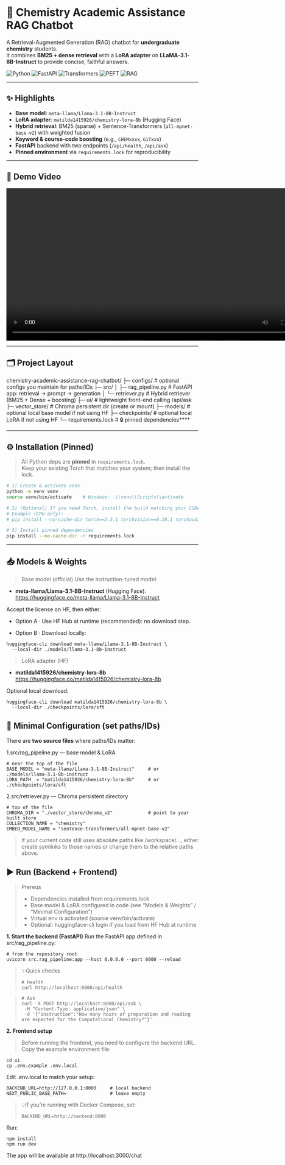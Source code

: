 # 🧪 Chemistry Academic Assistance RAG Chatbot

A Retrieval-Augmented Generation (RAG) chatbot for **undergraduate chemistry** students.  
It combines **BM25 + dense retrieval** with a **LoRA adapter** on **LLaMA-3.1-8B-Instruct** to provide concise, faithful answers.

![Python](https://img.shields.io/badge/Python-3.10%2B-blue)
![FastAPI](https://img.shields.io/badge/FastAPI-0.11x-teal)
![Transformers](https://img.shields.io/badge/Transformers-4.45.x-yellow)
![PEFT](https://img.shields.io/badge/PEFT-0.14.0-orange)
![RAG](https://img.shields.io/badge/RAG-BM25%20%2B%20Dense-purple)

---

## ✨ Highlights

- **Base model**: `meta-llama/Llama-3.1-8B-Instruct`
- **LoRA adapter**: `matilda1415926/chemistry-lora-8b` (Hugging Face)
- **Hybrid retrieval**: BM25 (sparse) + Sentence-Transformers (`all-mpnet-base-v2`) with weighted fusion
- **Keyword & course-code boosting** (e.g., `CHEMxxxx`, `G1Txxx`)
- **FastAPI** backend with two endpoints (`/api/health`, `/api/ask`)
- **Pinned environment** via `requirements.lock` for reproducibility

---

## 🎥 Demo Video



<p align="center">
  <video src="./ccb%20demo.mp4" controls width="800">
    Your browser does not support the video tag.
  </video>
</p>

---

## 🗂 Project Layout

chemistry-academic-assistance-rag-chatbot/
├─ configs/ # optional configs you maintain for paths/IDs
├─ src/
│ ├─ rag_pipeline.py # FastAPI app: retrieval → prompt → generation
│ └─ retriever.py # Hybrid retriever (BM25 + Dense + boosting)
├─ ui/ # lightweight front-end calling /api/ask
├─ vector_store/ # Chroma persistent dir (create or mount)
├─ models/ # optional local base model if not using HF
├─ checkpoints/ # optional local LoRA if not using HF
└─ requirements.lock # 🔒 pinned dependencies****


---

## ⚙️ Installation (Pinned)

> All Python deps are **pinned** in `requirements.lock`.  
> Keep your existing Torch that matches your system; then install the lock.

```bash
# 1) Create & activate venv
python -m venv venv
source venv/bin/activate    # Windows: .\\venv\\Scripts\\activate

# 2) (Optional) If you need Torch, install the build matching your CUDA/CPU
# Example (CPU only):
# pip install --no-cache-dir torch==2.3.1 torchvision==0.18.1 torchaudio==2.3.1

# 3) Install pinned dependencies
pip install --no-cache-dir -r requirements.lock
```

---

## 📥 Models & Weights

> Base model (official)
Use the instruction-tuned model:
- **meta-llama/Llama-3.1-8B-Instruct** (Hugging Face).
https://huggingface.co/meta-llama/Llama-3.1-8B-Instruct

Accept the license on HF, then either:
- Option A · Use HF Hub at runtime (recommended): no download step.

- Option B · Download locally:
```
huggingface-cli download meta-llama/Llama-3.1-8B-Instruct \
  --local-dir ./models/llama-3.1-8b-instruct
```

> LoRA adapter (HF)

- **matilda1415926/chemistry-lora-8b**
  https://huggingface.co/matilda1415926/chemistry-lora-8b

Optional local download:
```
huggingface-cli download matilda1415926/chemistry-lora-8b \
  --local-dir ./checkpoints/lora/sft
```


## 🔧 Minimal Configuration (set paths/IDs)

There are **two source files** where paths/IDs matter:

1.src/rag_pipeline.py — base model & LoRA
```
# near the top of the file
BASE_MODEL = "meta-llama/Llama-3.1-8B-Instruct"     # or ./models/llama-3.1-8b-instruct
LORA_PATH  = "matilda1415926/chemistry-lora-8b"     # or ./checkpoints/lora/sft
```

2.src/retriever.py — Chroma persistent directory
```
# top of the file
CHROMA_DIR = "./vector_store/chroma_v2"             # point to your built store
COLLECTION_NAME = "chemistry"
EMBED_MODEL_NAME = "sentence-transformers/all-mpnet-base-v2"
```
> If your current code still uses absolute paths like /workspace/...,
> either create symlinks to those names or change them to the relative paths above.

## ▶️ Run (Backend + Frontend)
> Prereqs
> - Dependencies installed from requirements.lock
> - Base model & LoRA configured in code (see “Models & Weights” / “Minimal Configuration”)
> - Virtual env is activated (source venv/bin/activate)
> - Optional: huggingface-cli login if you load from HF Hub at runtime

**1. Start the backend (FastAPI)**
Run the FastAPI app defined in src/rag_pipeline.py:
```
# from the repository root
uvicorn src.rag_pipeline:app --host 0.0.0.0 --port 8000 --reload
```
>✨Quick checks
>```
># Health
>curl http://localhost:8000/api/health
>```

>```
># Ask
> curl -X POST http://localhost:8000/api/ask \
>  -H "Content-Type: application/json" \
>  -d '{"instruction":"How many hours of preparation and reading are expected for the Computational Chemistry?"}'
>```


**2. Frontend setup**

> Before running the frontend, you need to configure the backend URL.
Copy the example environment file:
```
cd ui
cp .env.example .env.local
```

Edit .env.local to match your setup:
```
BACKEND_URL=http://127.0.0.1:8000     # local backend
NEXT_PUBLIC_BASE_PATH=                # leave empty
```
> 💡If you’re running with Docker Compose, set:
> ```
> BACKEND_URL=http://backend:8000
> ```

Run:
```
npm install
npm run dev
```
The app will be available at http://localhost:3000/chat
